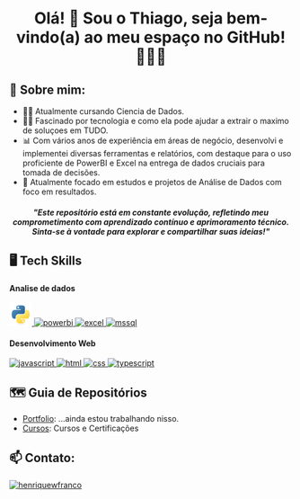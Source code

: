 <h1 align="center">Olá! 👋 Sou o Thiago, seja bem-vindo(a) ao meu espaço no GitHub! 👨🏻‍💻</h1>

<h2 align="left">🚀 Sobre mim:</h2>

- 👨‍🎓 Atualmente cursando Ciencia de Dados.
- 👨‍💻 Fascinado por tecnologia e como ela pode ajudar a extrair o maximo de soluçoes em TUDO.
- 📊 Com vários anos de experiência em áreas de negócio, desenvolvi e implementei diversas ferramentas e relatórios, com destaque para o uso proficiente de PowerBI e Excel na entrega de dados cruciais para tomada de decisões.
- 🔭 Atualmente focado em estudos e projetos de Análise de Dados com foco em resultados.

<h4 align="center"><i>"Este repositório está em constante evolução, refletindo meu comprometimento com aprendizado contínuo e aprimoramento técnico. Sinta-se à vontade para explorar e compartilhar suas ideias!"</i></h4>

<h2 align="left">🖥 Tech Skills</h2>

<p align="left">  
  <h4>Analise de dados</h4>
  <a href="https://www.python.org" target="_blank" rel="noreferrer"> <img src="https://raw.githubusercontent.com/devicons/devicon/master/icons/python/python-original.svg" alt="python" width="40" height="40"/> </a> 
  <a href="https://powerbi.microsoft.com/" target="_blank" rel="noreferrer"> <img src="https://upload.wikimedia.org/wikipedia/commons/thumb/c/cf/New_Power_BI_Logo.svg/630px-New_Power_BI_Logo.svg.png" alt="powerbi" width="40" height="40"/> 
  <a href="https://www.microsoft.com/pt-br/microsoft-365/excel" target="_blank" rel="noreferrer"> <img src="https://seeklogo.com/images/E/excel-logo-974BFF9CB9-seeklogo.com.png" alt="excel" width="40" height="40"/> 
  <a href="https://www.microsoft.com/en-us/sql-server" target="_blank" rel="noreferrer"> <img src="https://www.svgrepo.com/show/303229/microsoft-sql-server-logo.svg" alt="mssql" width="40" height="40"/> </a> 
    </p> 
  
<h4>Desenvolvimento Web</h4>
  <a href="https://www.javascript.com/" target="_blank" rel="noreferrer"> <img src="https://upload.wikimedia.org/wikipedia/commons/thumb/6/6a/JavaScript-logo.png/600px-JavaScript-logo.png?20120221235433" alt="javascript" width="40" height="40"/> </a> 
  <a href="" target="_blank" rel="noreferrer"> <img src="https://upload.wikimedia.org/wikipedia/commons/thumb/3/38/HTML5_Badge.svg/512px-HTML5_Badge.svg.png?20110131171049" alt="html" width="40" height="40"/> 
  <a href="" target="_blank" rel="noreferrer"> <img src="https://upload.wikimedia.org/wikipedia/commons/thumb/6/62/CSS3_logo.svg/512px-CSS3_logo.svg.png?20210705212817" alt="css" width="40" height="40"/> 
  <a href="" target="_blank" rel="noreferrer"> <img src="https://upload.wikimedia.org/wikipedia/commons/thumb/4/4c/Typescript_logo_2020.svg/512px-Typescript_logo_2020.svg.png" alt="typescript" width="40" height="40"/> </a>
    </p> 

###
  <h2 align="left">🗺 Guia de Repositórios</h2>

 - [Portfolio](https://github.com/bandeirathiago?tab=repositories): ...ainda estou trabalhando nisso.
 - [Cursos](https://github.com/bandeirathiago/Cursos): Cursos e Certificações

<h2 align="left">📫 Contato:</h2>
<div style="display: inline_block">
 <p align="left">
 <a href="https://www.linkedin.com/in/thiago-santos-2b74b5143/" target="blank"><img align="center" src="https://raw.githubusercontent.com/rahuldkjain/github-profile-readme-generator/master/src/images/icons/Social/linked-in-alt.svg" alt="henriquewfranco" height="30" width="40" /></a>
 </p>
</div>
